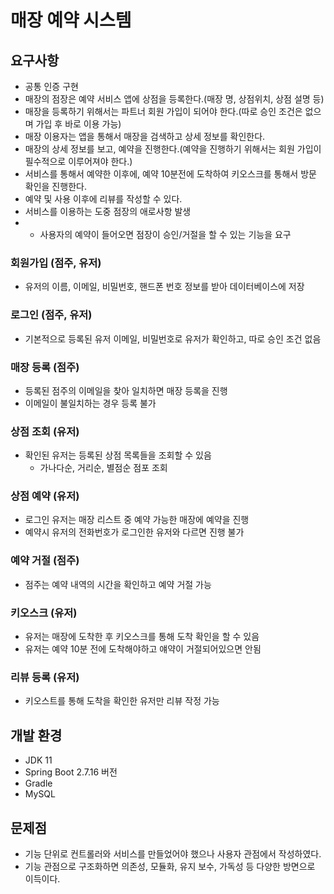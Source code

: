 # 매장 예약 시스템

## 요구사항
* 공통 인증 구현
* 매장의 점장은 예약 서비스 앱에 상점을 등록한다.(매장 명, 상점위치, 상점 설명 등)
* 매장을 등록하기 위해서는 파트너 회원 가입이 되어야 한다.(따로 승인 조건은 없으며 가입 후 바로 이용 가능)
* 매장 이용자는 앱을 통해서 매장을 검색하고 상세 정보를 확인한다.
* 매장의 상세 정보를 보고, 예약을 진행한다.(예약을 진행하기 위해서는 회원 가입이 필수적으로 이루어져야 한다.)
* 서비스를 통해서 예약한 이후에, 예약 10분전에 도착하여 키오스크를 통해서 방문 확인을 진행한다.
* 예약 및 사용 이후에 리뷰를 작성할 수 있다.
* 서비스를 이용하는 도중 점장의 애로사항 발생
* * 사용자의 예약이 들어오면 점장이 승인/거절을 할 수 있는 기능을 요구

### 회원가입 (점주, 유저)
* 유저의 이름, 이메일, 비밀번호, 핸드폰 번호 정보를 받아 데이터베이스에 저장

### 로그인 (점주, 유저)
* 기본적으로 등록된 유저 이메일, 비밀번호로 유저가 확인하고, 따로 승인 조건 없음

### 매장 등록 (점주)
* 등록된 점주의 이메일을 찾아 일치하면 매장 등록을 진행
* 이메일이 불일치하는 경우 등록 불가

### 상점 조회 (유저)
* 확인된 유저는 등록된 상점 목록들을 조회할 수 있음
  * 가나다순, 거리순, 별점순 점포 조회

### 상점 예약 (유저)
* 로그인 유저는 매장 리스트 중 예약 가능한 매장에 예약을 진행
* 예약시 유저의 전화번호가 로그인한 유저와 다르면 진행 불가

### 예약 거절 (점주)
* 점주는 예약 내역의 시간을 확인하고 예약 거절 가능

### 키오스크 (유저)
* 유저는 매장에 도착한 후 키오스크를 통해 도착 확인을 할 수 있음
* 유저는 예약 10분 전에 도착해야하고 얘약이 거절되어있으면 안됨

### 리뷰 등록 (유저)
* 키오스트를 통해 도착을 확인한 유저만 리뷰 작정 가능



## 개발 환경
* JDK 11
* Spring Boot 2.7.16 버전
* Gradle
* MySQL


## 문제점
* 기능 단위로 컨트롤러와 서비스를 만들었어야 했으나 사용자 관점에서 작성하였다.
* 기능 관점으로 구조화하면 의존성, 모듈화, 유지 보수, 가독성 등 다양한 방면으로 이득이다.